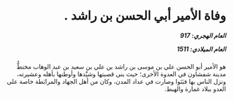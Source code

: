 <h1 dir="rtl">وفاة الأمير أبي الحسن بن راشد .</h1>

<h5 dir="rtl">العام الهجري:  917

العام الميلادي: 1511

</h5>

<p dir="rtl">هو الأمير أبو الحسن علي بن موسى بن راشد بن علي بن سعيد بن عبد الوهاب مختطُّ مدينة شفشاون في العدوة الأخرى؛ حيث بنى قصبتها وشيَّدها وأوطنها بأهله وعشيرته، ونزل الناس بها فبَنَوا وصارت في عداد المدن، وكان من أهل الجهاد والمرابَطة خاصة على العدو ببلاد غمارة والهبط.</p></br>
